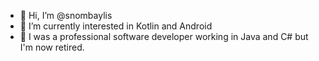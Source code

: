 - 👋 Hi, I’m @snombaylis 
- 👀 I’m currently interested in Kotlin and Android
- 🌱 I was a professional software developer working in Java and C# but I'm now retired.


<!---
snombaylis/snombaylis is a ✨ special ✨ repository because its `README.md` (this file) appears on your GitHub profile.
You can click the Preview link to take a look at your changes.
--->
